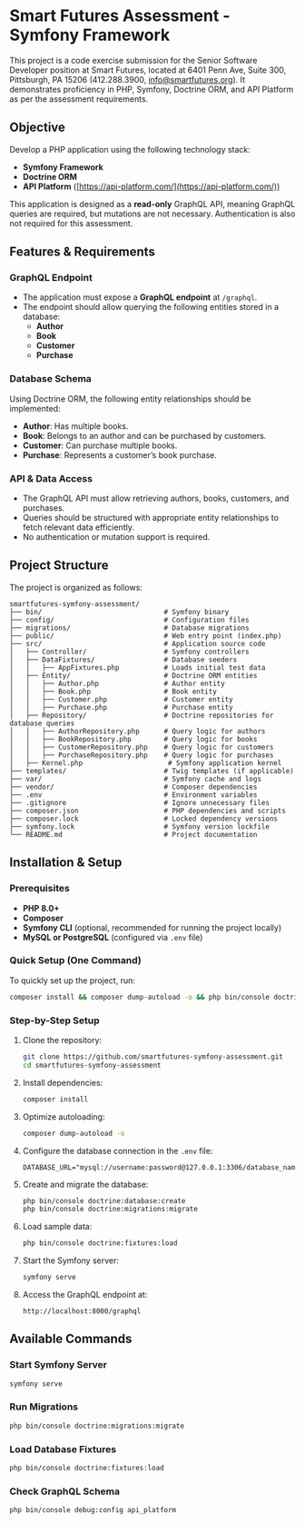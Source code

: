 # Smart Futures Assessment - Symfony Framework

This project is a code exercise submission for the Senior Software Developer position at Smart Futures, located at 6401 Penn Ave, Suite 300, Pittsburgh, PA 15206 (412.288.3900, info@smartfutures.org). It demonstrates proficiency in PHP, Symfony, Doctrine ORM, and API Platform as per the assessment requirements.

## Objective

Develop a PHP application using the following technology stack:
- **Symfony Framework**
- **Doctrine ORM**
- **API Platform** ([https://api-platform.com/](https://api-platform.com/))

This application is designed as a **read-only** GraphQL API, meaning GraphQL queries are required, but mutations are not necessary. Authentication is also not required for this assessment.

## Features & Requirements

### GraphQL Endpoint
- The application must expose a **GraphQL endpoint** at `/graphql`.
- The endpoint should allow querying the following entities stored in a database:
  - **Author**
  - **Book**
  - **Customer**
  - **Purchase**

### Database Schema
Using Doctrine ORM, the following entity relationships should be implemented:
- **Author**: Has multiple books.
- **Book**: Belongs to an author and can be purchased by customers.
- **Customer**: Can purchase multiple books.
- **Purchase**: Represents a customer’s book purchase.

### API & Data Access
- The GraphQL API must allow retrieving authors, books, customers, and purchases.
- Queries should be structured with appropriate entity relationships to fetch relevant data efficiently.
- No authentication or mutation support is required.

## Project Structure

The project is organized as follows:

```
smartfutures-symfony-assessment/
├── bin/                              # Symfony binary
├── config/                           # Configuration files
├── migrations/                       # Database migrations
├── public/                           # Web entry point (index.php)
├── src/                              # Application source code
│   ├── Controller/                   # Symfony controllers
│   ├── DataFixtures/                 # Database seeders
│   │   ├── AppFixtures.php           # Loads initial test data
│   ├── Entity/                       # Doctrine ORM entities
│   │   ├── Author.php                # Author entity
│   │   ├── Book.php                  # Book entity
│   │   ├── Customer.php              # Customer entity
│   │   ├── Purchase.php              # Purchase entity
│   ├── Repository/                   # Doctrine repositories for database queries
│   │   ├── AuthorRepository.php      # Query logic for authors
│   │   ├── BookRepository.php        # Query logic for books
│   │   ├── CustomerRepository.php    # Query logic for customers
│   │   ├── PurchaseRepository.php    # Query logic for purchases
│   ├── Kernel.php                     # Symfony application kernel
├── templates/                        # Twig templates (if applicable)
├── var/                              # Symfony cache and logs
├── vendor/                           # Composer dependencies
├── .env                              # Environment variables
├── .gitignore                        # Ignore unnecessary files
├── composer.json                     # PHP dependencies and scripts
├── composer.lock                     # Locked dependency versions
├── symfony.lock                      # Symfony version lockfile
└── README.md                         # Project documentation
```

## Installation & Setup

### Prerequisites
- **PHP 8.0+**
- **Composer**
- **Symfony CLI** (optional, recommended for running the project locally)
- **MySQL or PostgreSQL** (configured via `.env` file)

### Quick Setup (One Command)
To quickly set up the project, run:
```bash
composer install && composer dump-autoload -o && php bin/console doctrine:database:create && php bin/console doctrine:migrations:migrate && php bin/console doctrine:fixtures:load && symfony serve
```

### Step-by-Step Setup
1. Clone the repository:
   ```bash
   git clone https://github.com/smartfutures-symfony-assessment.git
   cd smartfutures-symfony-assessment
   ```
2. Install dependencies:
   ```bash
   composer install
   ```
3. Optimize autoloading:
   ```bash
   composer dump-autoload -o
   ```
4. Configure the database connection in the `.env` file:
   ```
   DATABASE_URL="mysql://username:password@127.0.0.1:3306/database_name"
   ```
5. Create and migrate the database:
   ```bash
   php bin/console doctrine:database:create
   php bin/console doctrine:migrations:migrate
   ```
6. Load sample data:
   ```bash
   php bin/console doctrine:fixtures:load
   ```
7. Start the Symfony server:
   ```bash
   symfony serve
   ```
8. Access the GraphQL endpoint at:
   ```
   http://localhost:8000/graphql
   ```

## Available Commands

### Start Symfony Server
```bash
symfony serve
```

### Run Migrations
```bash
php bin/console doctrine:migrations:migrate
```

### Load Database Fixtures
```bash
php bin/console doctrine:fixtures:load
```

### Check GraphQL Schema
```bash
php bin/console debug:config api_platform
```